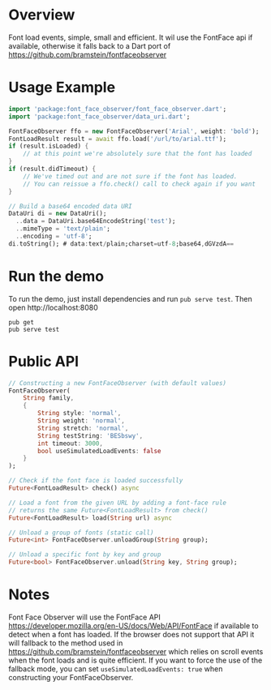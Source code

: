 # Overview

Font load events, simple, small and efficient. 
It wil use the FontFace api if available, otherwise it falls back to a Dart port of https://github.com/bramstein/fontfaceobserver

# Usage Example

```dart
import 'package:font_face_observer/font_face_observer.dart';
import 'package:font_face_observer/data_uri.dart';

FontFaceObserver ffo = new FontFaceObserver('Arial', weight: 'bold');
FontLoadResult result = await ffo.load('/url/to/arial.ttf');
if (result.isLoaded) {
    // at this point we're absolutely sure that the font has loaded
}
if (result.didTimeout) {
    // We've timed out and are not sure if the font has loaded.
    // You can reissue a ffo.check() call to check again if you want
}

// Build a base64 encoded data URI
DataUri di = new DataUri();
  ..data = DataUri.base64EncodeString('test');
  ..mimeType = 'text/plain';
  ..encoding = 'utf-8';
di.toString(); # data:text/plain;charset=utf-8;base64,dGVzdA==
```

# Run the demo

To run the demo, just install dependencies and run `pub serve test`. 
Then open http://localhost:8080 
```
pub get
pub serve test
```

# Public API

```dart
// Constructing a new FontFaceObserver (with default values)
FontFaceObserver(
    String family,
    {
        String style: 'normal',
        String weight: 'normal',
        String stretch: 'normal',
        String testString: 'BESbswy',
        int timeout: 3000,
        bool useSimulatedLoadEvents: false
    }
);

// Check if the font face is loaded successfully
Future<FontLoadResult> check() async

// Load a font from the given URL by adding a font-face rule
// returns the same Future<FontLoadResult> from check()
Future<FontLoadResult> load(String url) async

// Unload a group of fonts (static call)
Future<int> FontFaceObserver.unloadGroup(String group);

// Unload a specific font by key and group
Future<bool> FontFaceObserver.unload(String key, String group);
```

# Notes
Font Face Observer will use the FontFace API
https://developer.mozilla.org/en-US/docs/Web/API/FontFace if available to detect
when a font has loaded. If the browser does not support that API it will
fallback to the method used in https://github.com/bramstein/fontfaceobserver which
relies on scroll events when the font loads and is quite efficient. If you want
to force the use of the fallback mode, you can set
`useSimulatedLoadEvents: true` when constructing your FontFaceObserver.
